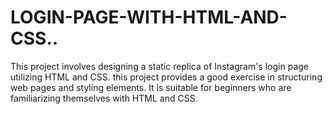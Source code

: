 # LOGIN-PAGE-WITH-HTML-AND-CSS..
This project involves designing a static replica of Instagram's login page utilizing HTML and CSS.  this project provides a good exercise in structuring web pages and styling elements. It is suitable for beginners who are familiarizing themselves with HTML and CSS.
